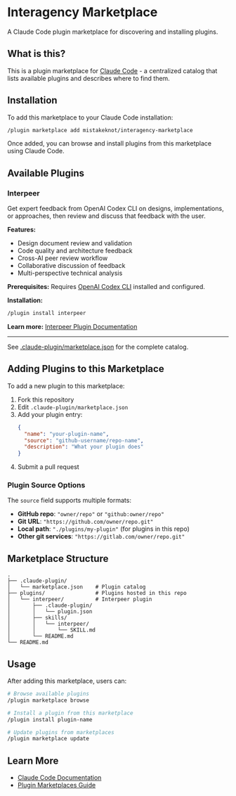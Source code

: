 # Interagency Marketplace

A Claude Code plugin marketplace for discovering and installing plugins.

## What is this?

This is a plugin marketplace for [Claude Code](https://claude.com/claude-code) - a centralized catalog that lists available plugins and describes where to find them.

## Installation

To add this marketplace to your Claude Code installation:

```bash
/plugin marketplace add mistakeknot/interagency-marketplace
```

Once added, you can browse and install plugins from this marketplace using Claude Code.

## Available Plugins

### Interpeer

Get expert feedback from OpenAI Codex CLI on designs, implementations, or approaches, then review and discuss that feedback with the user.

**Features:**
- Design document review and validation
- Code quality and architecture feedback
- Cross-AI peer review workflow
- Collaborative discussion of feedback
- Multi-perspective technical analysis

**Prerequisites:** Requires [OpenAI Codex CLI](https://github.com/openai/codex-cli) installed and configured.

**Installation:**
```bash
/plugin install interpeer
```

**Learn more:** [Interpeer Plugin Documentation](plugins/interpeer/README.md)

---

See [.claude-plugin/marketplace.json](.claude-plugin/marketplace.json) for the complete catalog.

## Adding Plugins to this Marketplace

To add a new plugin to this marketplace:

1. Fork this repository
2. Edit `.claude-plugin/marketplace.json`
3. Add your plugin entry:
   ```json
   {
     "name": "your-plugin-name",
     "source": "github-username/repo-name",
     "description": "What your plugin does"
   }
   ```
4. Submit a pull request

### Plugin Source Options

The `source` field supports multiple formats:

- **GitHub repo**: `"owner/repo"` or `"github:owner/repo"`
- **Git URL**: `"https://github.com/owner/repo.git"`
- **Local path**: `"./plugins/my-plugin"` (for plugins in this repo)
- **Other git services**: `"https://gitlab.com/owner/repo.git"`

## Marketplace Structure

```
.
├── .claude-plugin/
│   └── marketplace.json    # Plugin catalog
├── plugins/                # Plugins hosted in this repo
│   └── interpeer/          # Interpeer plugin
│       ├── .claude-plugin/
│       │   └── plugin.json
│       ├── skills/
│       │   └── interpeer/
│       │       └── SKILL.md
│       └── README.md
└── README.md
```

## Usage

After adding this marketplace, users can:

```bash
# Browse available plugins
/plugin marketplace browse

# Install a plugin from this marketplace
/plugin install plugin-name

# Update plugins from marketplaces
/plugin marketplace update
```

## Learn More

- [Claude Code Documentation](https://docs.claude.com/en/docs/claude-code)
- [Plugin Marketplaces Guide](https://docs.claude.com/en/docs/claude-code/plugin-marketplaces)
